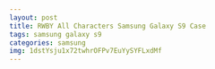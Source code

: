 ```yaml
---
layout: post
title: RWBY All Characters Samsung Galaxy S9 Case
tags: samsung galaxy s9
categories: samsung
img: 1dstYsju1x72twhrOFPv7EuYySYFLxdMf
---
```

